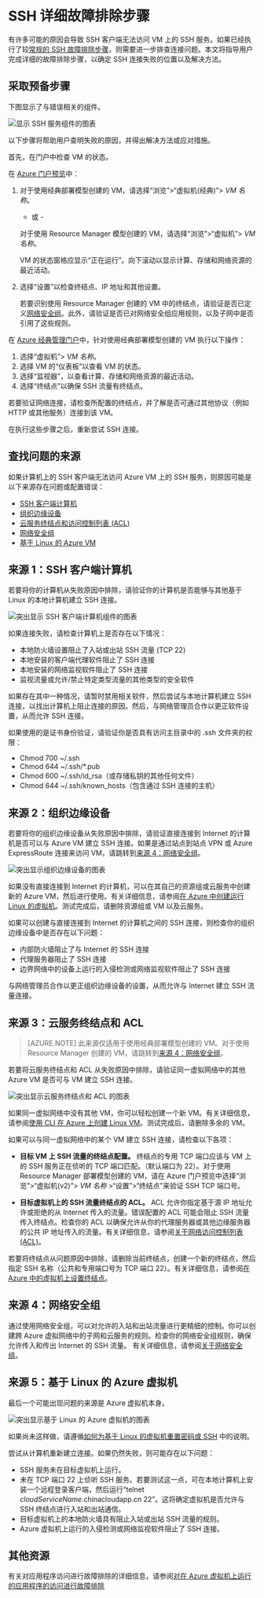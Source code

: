 <properties
	pageTitle="Azure VM 的详细 SSH 故障排除 | Azure"
	description="对 Azure 虚拟机连接问题进行较详细 SSH 故障排除的步骤"
	keywords="ssh 连接被拒绝,ssh 错误,azure ssh,SSH 连接失败"
	services="virtual-machines-linux"
	documentationCenter=""
	authors="iainfoulds"
	manager="timlt"
	editor=""
	tags="top-support-issue,azure-service-management,azure-resource-manager"/>  


<tags
	ms.service="virtual-machines-linux"
	ms.workload="infrastructure-services"
	ms.tgt_pltfrm="vm-linux"
	ms.devlang="na"
	ms.topic="support-article"
	ms.date="09/01/2016"
	wacn.date="12/26/2016"
	ms.author="iainfou"/>  


# SSH 详细故障排除步骤

有许多可能的原因会导致 SSH 客户端无法访问 VM 上的 SSH 服务。如果已经执行了较[常规的 SSH 故障排除步骤](/documentation/articles/virtual-machines-linux-troubleshoot-ssh-connection/)，则需要进一步排查连接问题。本文将指导用户完成详细的故障排除步骤，以确定 SSH 连接失败的位置以及解决方法。

## 采取预备步骤

下图显示了与错误相关的组件。

![显示 SSH 服务组件的图表](./media/virtual-machines-linux-detailed-troubleshoot-ssh-connection/ssh-tshoot1.png)  


以下步骤将帮助用户查明失败的原因，并得出解决方法或应对措施。

首先，在门户中检查 VM 的状态。

在 [Azure 门户预览](https://portal.azure.cn)中：

1. 对于使用经典部署模型创建的 VM，请选择“浏览”>“虚拟机(经典)”> *VM 名称*。

	- 或 -

	对于使用 Resource Manager 模型创建的 VM，请选择“浏览”>“虚拟机”> *VM 名称*。

	VM 的状态窗格应显示“正在运行”。向下滚动以显示计算、存储和网络资源的最近活动。

2. 选择“设置”以检查终结点、IP 地址和其他设置。

	若要识别使用 Resource Manager 创建的 VM 中的终结点，请验证是否已定义[网络安全组](/documentation/articles/virtual-networks-nsg/)。此外，请验证是否已对网络安全组应用规则，以及子网中是否引用了这些规则。

在 [Azure 经典管理门户](https://manage.windowsazure.cn)中，针对使用经典部署模型创建的 VM 执行以下操作：

1. 选择“虚拟机”> *VM 名称*。
2. 选择 VM 的“仪表板”以查看 VM 的状态。
3. 选择“监视器”，以查看计算、存储和网络资源的最近活动。
4. 选择“终结点”以确保 SSH 流量有终结点。

若要验证网络连接，请检查所配置的终结点，并了解是否可通过其他协议（例如 HTTP 或其他服务）连接到该 VM。

在执行这些步骤之后，重新尝试 SSH 连接。


## 查找问题的来源

如果计算机上的 SSH 客户端无法访问 Azure VM 上的 SSH 服务，则原因可能是以下来源存在问题或配置错误：

- [SSH 客户端计算机](#source-1-ssh-client-computer)
- [组织边缘设备](#source-2-organization-edge-device)
- [云服务终结点和访问控制列表 (ACL)](#source-3-cloud-service-endpoint-and-acl)
- [网络安全组](#source-4-network-security-groups)
- [基于 Linux 的 Azure VM](#source-5-linux-based-azure-virtual-machine)

## <a name="source-1-ssh-client-computer"></a> 来源 1：SSH 客户端计算机

若要将你的计算机从失败原因中排除，请验证你的计算机是否能够与其他基于 Linux 的本地计算机建立 SSH 连接。

![突出显示 SSH 客户端计算机组件的图表](./media/virtual-machines-linux-detailed-troubleshoot-ssh-connection/ssh-tshoot2.png)  


如果连接失败，请检查计算机上是否存在以下情况：

- 本地防火墙设置阻止了入站或出站 SSH 流量 (TCP 22)
- 本地安装的客户端代理软件阻止了 SSH 连接
- 本地安装的网络监视软件阻止了 SSH 连接
- 监视流量或允许/禁止特定类型流量的其他类型的安全软件

如果存在其中一种情况，请暂时禁用相关软件，然后尝试与本地计算机建立 SSH 连接，以找出计算机上阻止连接的原因。然后，与网络管理员合作以更正软件设置，从而允许 SSH 连接。

如果使用的是证书身份验证，请验证你是否具有访问主目录中的 .ssh 文件夹的权限：

- Chmod 700 ~/.ssh
- Chmod 644 ~/.ssh/*.pub
- Chmod 600 ~/.ssh/id\_rsa（或存储私钥的其他任何文件）
- Chmod 644 ~/.ssh/known\_hosts（包含通过 SSH 连接的主机）

## <a name="source-2-organization-edge-device"></a> 来源 2：组织边缘设备

若要将你的组织边缘设备从失败原因中排除，请验证直接连接到 Internet 的计算机是否可以与 Azure VM 建立 SSH 连接。如果是通过站点到站点 VPN 或 Azure ExpressRoute 连接来访问 VM，请跳转到[来源 4：网络安全组](#nsg)。

![突出显示组织边缘设备的图表](./media/virtual-machines-linux-detailed-troubleshoot-ssh-connection/ssh-tshoot3.png)  


如果没有直接连接到 Internet 的计算机，可以在其自己的资源组或云服务中创建新的 Azure VM，然后进行使用。有关详细信息，请参阅[在 Azure 中创建运行 Linux 的虚拟机](/documentation/articles/virtual-machines-linux-quick-create-cli/)。测试完成后，请删除资源组或 VM 以及云服务。

如果可以创建与直接连接到 Internet 的计算机之间的 SSH 连接，则检查你的组织边缘设备中是否存在以下问题：

- 内部防火墙阻止了与 Internet 的 SSH 连接
- 代理服务器阻止了 SSH 连接
- 边界网络中的设备上运行的入侵检测或网络监视软件阻止了 SSH 连接

与网络管理员合作以更正组织边缘设备的设置，从而允许与 Internet 建立 SSH 流量连接。

## <a name="source-3-cloud-service-endpoint-and-acl"></a> 来源 3：云服务终结点和 ACL

> [AZURE.NOTE] 此来源仅适用于使用经典部署模型创建的 VM。对于使用 Resource Manager 创建的 VM，请跳转到[来源 4：网络安全组](#nsg)。

若要将云服务终结点和 ACL 从失败原因中排除，请验证同一虚拟网络中的其他 Azure VM 是否可与 VM 建立 SSH 连接。

![突出显示云服务终结点和 ACL 的图表](./media/virtual-machines-linux-detailed-troubleshoot-ssh-connection/ssh-tshoot4.png)  


如果同一虚拟网络中没有其他 VM，你可以轻松创建一个新 VM。有关详细信息，请参阅[使用 CLI 在 Azure 上创建 Linux VM](/documentation/articles/virtual-machines-linux-quick-create-cli/)。测试完成后，请删除多余的 VM。

如果可以与同一虚拟网络中的某个 VM 建立 SSH 连接，请检查以下各项：

- **目标 VM 上 SSH 流量的终结点配置。** 终结点的专用 TCP 端口应该与 VM 上的 SSH 服务正在侦听的 TCP 端口匹配。（默认端口为 22）。对于使用 Resource Manager 部署模型创建的 VM，请在 Azure 门户预览中选择“浏览”>“虚拟机(v2)”> *VM 名称* >“设置”>“终结点”来验证 SSH TCP 端口号。

- **目标虚拟机上的 SSH 流量终结点的 ACL。** ACL 允许你指定基于源 IP 地址允许或拒绝的从 Internet 传入的流量。错误配置的 ACL 可能会阻止 SSH 流量传入终结点。检查你的 ACL 以确保允许从你的代理服务器或其他边缘服务器的公共 IP 地址传入的流量。有关详细信息，请参阅[关于网络访问控制列表 (ACL)](/documentation/articles/virtual-networks-acl/)。

若要将终结点从问题原因中排除，请删除当前终结点，创建一个新的终结点，然后指定 SSH 名称（公共和专用端口号为 TCP 端口 22）。有关详细信息，请参阅[在 Azure 中的虚拟机上设置终结点](/documentation/articles/virtual-machines-windows-classic-setup-endpoints/)。

<a id="nsg"></a>
## <a name="source-4-network-security-groups"></a> 来源 4：网络安全组

通过使用网络安全组，可以对允许的入站和出站流量进行更精细的控制。你可以创建跨 Azure 虚拟网络中的子网和云服务的规则。检查你的网络安全组规则，确保允许传入和传出 Internet 的 SSH 流量。
有关详细信息，请参阅[关于网络安全组](/documentation/articles/virtual-networks-nsg/)。

## <a name="source-5-linux-based-azure-virtual-machine"></a> 来源 5：基于 Linux 的 Azure 虚拟机

最后一个可能出现问题的来源是 Azure 虚拟机本身。

![突出显示基于 Linux 的 Azure 虚拟机的图表](./media/virtual-machines-linux-detailed-troubleshoot-ssh-connection/ssh-tshoot5.png)  


如果尚未这样做，请遵循[如何为基于 Linux 的虚拟机重置密码或 SSH](/documentation/articles/virtual-machines-linux-classic-reset-access/) 中的说明。

尝试从计算机重新建立连接。如果仍然失败，则可能存在以下问题：

- SSH 服务未在目标虚拟机上运行。
- 未在 TCP 端口 22 上侦听 SSH 服务。若要测试这一点，可在本地计算机上安装一个远程登录客户端，然后运行“telnet *cloudServiceName*.chinacloudapp.cn 22”。这将确定虚拟机是否允许与 SSH 终结点进行入站和出站通信。
- 目标虚拟机上的本地防火墙具有阻止入站或出站 SSH 流量的规则。
- Azure 虚拟机上运行的入侵检测或网络监视软件阻止了 SSH 连接。


## 其他资源
有关对应用程序访问进行故障排除的详细信息，请参阅[对在 Azure 虚拟机上运行的应用程序的访问进行故障排除](/documentation/articles/virtual-machines-linux-troubleshoot-app-connection/)

<!---HONumber=Mooncake_Quality_Review_1215_2016-->